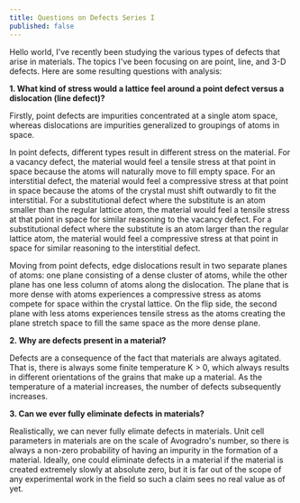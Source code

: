 ```yaml
---
title: Questions on Defects Series I
published: false
---
```


Hello world, I've recently been studying the various types of defects that arise in materials. The topics I've been focusing on are point, line, and 3-D defects. Here are some resulting questions with analysis:

**1. What kind of stress would a lattice feel around a point defect versus a dislocation (line defect)?**

Firstly, point defects are impurities concentrated at a single atom space, whereas dislocations are impurities generalized to groupings of atoms in space. 

In point defects, different types result in different stress on the material. For a vacancy defect, the material would feel a tensile stress at that point in space because the atoms will naturally move to fill empty space. For an interstitial defect, the material would feel a compressive stress at that point in space because the atoms of the crystal must shift outwardly to fit the interstitial. For a substitutional defect where the substitute is an atom smaller than the regular lattice atom, the material would feel a tensile stress at that point in space for similar reasoning to the vacancy defect. For a substitutional defect where the substitute is an atom larger than the regular lattice atom, the material would feel a compressive stress at that point in space for similar reasoning to the interstitial defect.

Moving from point defects, edge dislocations result in two separate planes of atoms: one plane consisting of a dense cluster of atoms, while the other plane has one less column of atoms along the dislocation. The plane that is more dense with atoms experiences a compressive stress as atoms compete for space within the crystal lattice. On the flip side, the second plane with less atoms experiences tensile stress as the atoms creating the plane stretch space to fill the same space as the more dense plane.

**2. Why are defects present in a material?**

Defects are a consequence of the fact that materials are always agitated. That is, there is always some finite temperature K > 0, which always results in different orientations of the grains that make up a material. As the temperature of a material increases, the number of defects subsequently increases.

**3. Can we ever fully eliminate defects in materials?**

Realistically, we can never fully elimate defects in materials. Unit cell parameters in materials are on the scale of Avogradro's number, so there is always a non-zero probability of having an impurity in the formation of a material. Ideally, one could eliminate defects in a material if the material is created extremely slowly at absolute zero, but it is far out of the scope of any experimental work in the field so such a claim sees no real value as of yet.
